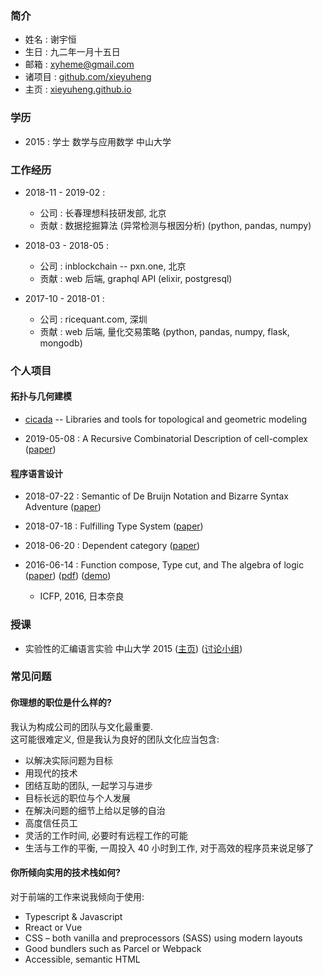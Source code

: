 ### 简介

- 姓名 : 谢宇恒
- 生日 : 九二年一月十五日
- 邮箱 : xyheme@gmail.com
- 诸项目 : [github.com/xieyuheng](https://github.com/xieyuheng)
- 主页 : [xieyuheng.github.io](https://xieyuheng.github.io)

### 学历

- 2015 : 学士 数学与应用数学 中山大学

### 工作经历

- 2018-11 - 2019-02 :
  - 公司 : 长春理想科技研发部, 北京
  - 贡献 : 数据挖掘算法 (异常检测与根因分析) (python, pandas, numpy)

- 2018-03 - 2018-05 :
  - 公司 : inblockchain -- pxn.one, 北京
  - 贡献 : web 后端, graphql API (elixir, postgresql)

- 2017-10 - 2018-01 :
  - 公司 : ricequant.com, 深圳
  - 贡献 : web 后端, 量化交易策略 (python, pandas, numpy, flask, mongodb)

### 个人项目

#### 拓扑与几何建模

- [cicada](https://github.com/xieyuheng/cicada) -- Libraries and tools for topological and geometric modeling

- 2019-05-08 : A Recursive Combinatorial Description of cell-complex
  ([paper](https://github.com/xieyuheng/cicada/blob/master/docs/a-recursive-combinatorial-description-of-cell-complex.md))

#### 程序语言设计

- 2018-07-22 : Semantic of De Bruijn Notation and Bizarre Syntax Adventure
  ([paper](https://xieyuheng.github.io/writing/de-bruijn-notation.html))

- 2018-07-18 : Fulfilling Type System
  ([paper](https://xieyuheng.github.io/writing/fulfilling-type-system.html))

- 2018-06-20 : Dependent category
  ([paper](https://xieyuheng.github.io/writing/dependent-category.html))

- 2016-06-14 : Function compose, Type cut, and The algebra of logic
  ([paper](https://xieyuheng.github.io/writing/function-compose-type-cut.html))
  ([pdf](http://xieyuheng.github.io/paper/function-compose-type-cut.pdf))
  ([demo](https://xieyuheng.github.io/writing/function-compose-type-cut--demo))
  - ICFP, 2016, 日本奈良

### 授课

- 实验性的汇编语言实验 中山大学 2015
  ([主页](http://the-little-language-designer.github.io/cicada-nymph/course/contents.html))
  ([讨论小组](https://github.com/the-little-language-designer))

### 常见问题

#### 你理想的职位是什么样的?

我认为构成公司的团队与文化最重要.  
这可能很难定义, 但是我认为良好的团队文化应当包含:

- 以解决实际问题为目标
- 用现代的技术
- 团结互助的团队, 一起学习与进步
- 目标长远的职位与个人发展
- 在解决问题的细节上给以足够的自治
- 高度信任员工
- 灵活的工作时间, 必要时有远程工作的可能
- 生活与工作的平衡, 一周投入 40 小时到工作, 对于高效的程序员来说足够了

#### 你所倾向实用的技术栈如何?

对于前端的工作来说我倾向于使用:

- Typescript & Javascript
- Rreact or Vue
- CSS – both vanilla and preprocessors (SASS) using modern layouts
- Good bundlers such as Parcel or Webpack
- Accessible, semantic HTML
